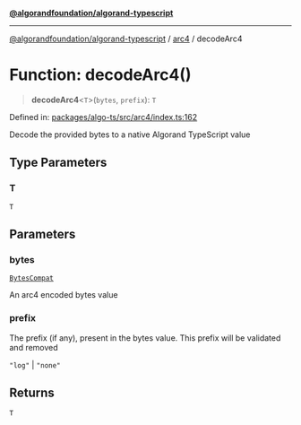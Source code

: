 [**@algorandfoundation/algorand-typescript**](../../README.md)

***

[@algorandfoundation/algorand-typescript](../../README.md) / [arc4](../README.md) / decodeArc4

# Function: decodeArc4()

> **decodeArc4**\<`T`\>(`bytes`, `prefix`): `T`

Defined in: [packages/algo-ts/src/arc4/index.ts:162](https://github.com/algorandfoundation/puya-ts/blob/main/packages/algo-ts/src/arc4/index.ts#L162)

Decode the provided bytes to a native Algorand TypeScript value

## Type Parameters

### T

`T`

## Parameters

### bytes

[`BytesCompat`](../../index/type-aliases/BytesCompat.md)

An arc4 encoded bytes value

### prefix

The prefix (if any), present in the bytes value. This prefix will be validated and removed

`"log"` | `"none"`

## Returns

`T`
